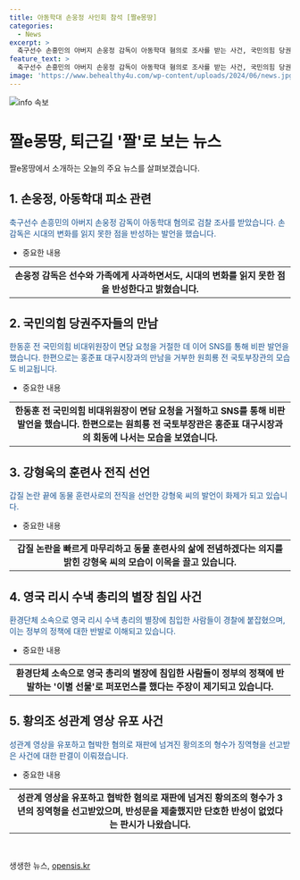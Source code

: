 ```yaml
---
title: 아동학대 손웅정 사인회 참석 [짤e몽땅]
categories:
  - News
excerpt: >
  축구선수 손흥민의 아버지 손웅정 감독이 아동학대 혐의로 조사를 받는 사건, 국민의힘 당권주자들의 뜻밖의 대접 차별, 강형욱의 갑질 논란과 회사 대표 사임 선언, 영국 총리 별장에 침입해 퍼포먼스를 한 환경 단체 구성원들, 그리고 축구 국가대표 황의조 성관계 영상을 유포하고 협박한 혐의로 징역형을 받은 황 씨의 형수의 2심 판결 내용이요.
feature_text: >
  축구선수 손흥민의 아버지 손웅정 감독이 아동학대 혐의로 조사를 받는 사건, 국민의힘 당권주자들의 뜻밖의 대접 차별, 강형욱의 갑질 논란과 회사 대표 사임 선언, 영국 총리 별장에 침입해 퍼포먼스를 한 환경 단체 구성원들, 그리고 축구 국가대표 황의조 성관계 영상을 유포하고 협박한 혐의로 징역형을 받은 황 씨의 형수의 2심 판결 내용이요.
image: 'https://www.behealthy4u.com/wp-content/uploads/2024/06/news.jpg'
---
```


<p><img src="https://www.behealthy4u.com/wp-content/uploads/2024/06/news.jpg" alt="info 속보" /></p>

<h1>짤e몽땅, 퇴근길 '짤'로 보는 뉴스</h1>

<p data-ke-size="size16">짤e몽땅에서 소개하는 오늘의 주요 뉴스를 살펴보겠습니다. </p>

<h2>1. 손웅정, 아동학대 피소 관련</h2>

<p><span style="color: #1a5490;">축구선수 손흥민의 아버지 손웅정 감독이 아동학대 혐의로 검찰 조사를 받았습니다. 손 감독은 시대의 변화를 읽지 못한 점을 반성하는 발언을 했습니다.</span></p>

<ul>
<li>중요한 내용</li>
</ul>

<table>
    <tr>
        <td style="text-align: center; height: 17px;"><b>손웅정 감독은 선수와 가족에게 사과하면서도, 시대의 변화를 읽지 못한 점을 반성한다고 밝혔습니다.</b></td>
    </tr>
</table>

<h2>2. 국민의힘 당권주자들의 만남</h2>

<p><span style="color: #1a5490;">한동훈 전 국민의힘 비대위원장이 면담 요청을 거절한 데 이어 SNS를 통해 비판 발언을 했습니다. 한편으로는 홍준표 대구시장과의 만남을 거부한 원희룡 전 국토부장관의 모습도 비교됩니다.</span></p>

<ul>
<li>중요한 내용</li>
</ul>

<table>
    <tr>
        <td style="text-align: center; height: 17px;"><b>한동훈 전 국민의힘 비대위원장이 면담 요청을 거절하고 SNS를 통해 비판 발언을 했습니다. 한편으로는 원희룡 전 국토부장관은 홍준표 대구시장과의 회동에 나서는 모습을 보였습니다.</b></td>
    </tr>
</table>

<h2>3. 강형욱의 훈련사 전직 선언</h2>

<p><span style="color: #1a5490;">갑질 논란 끝에 동물 훈련사로의 전직을 선언한 강형욱 씨의 발언이 화제가 되고 있습니다.</span></p>

<ul>
<li>중요한 내용</li>
</ul>

<table>
    <tr>
        <td style="text-align: center; height: 17px;"><b>갑질 논란을 빠르게 마무리하고 동물 훈련사의 삶에 전념하겠다는 의지를 밝힌 강형욱 씨의 모습이 이목을 끌고 있습니다.</b></td>
    </tr>
</table>

<h2>4. 영국 리시 수낵 총리의 별장 침입 사건</h2>

<p><span style="color: #1a5490;">환경단체 소속으로 영국 리시 수낵 총리의 별장에 침입한 사람들이 경찰에 붙잡혔으며, 이는 정부의 정책에 대한 반발로 이해되고 있습니다.</span></p>

<ul>
<li>중요한 내용</li>
</ul>

<table>
    <tr>
        <td style="text-align: center; height: 17px;"><b>환경단체 소속으로 영국 총리의 별장에 침입한 사람들이 정부의 정책에 반발하는 '이별 선물'로 퍼포먼스를 했다는 주장이 제기되고 있습니다.</b></td>
    </tr>
</table>

<h2>5. 황의조 성관계 영상 유포 사건</h2>

<p><span style="color: #1a5490;">성관계 영상을 유포하고 협박한 혐의로 재판에 넘겨진 황의조의 형수가 징역형을 선고받은 사건에 대한 판결이 이뤄졌습니다.</span></p>

<ul>
<li>중요한 내용</li>
</ul>

<table>
    <tr>
        <td style="text-align: center; height: 17px;"><b>성관계 영상을 유포하고 협박한 혐의로 재판에 넘겨진 황의조의 형수가 3년의 징역형을 선고받았으며, 반성문을 제출했지만 단호한 반성이 없었다는 판시가 나왔습니다.</b></td>
    </tr>
</table>

<p data-ke-size="size16">&nbsp;</p>
생생한 뉴스, <a href="https://opensis.kr" rel="dofollow">opensis.kr</a>


